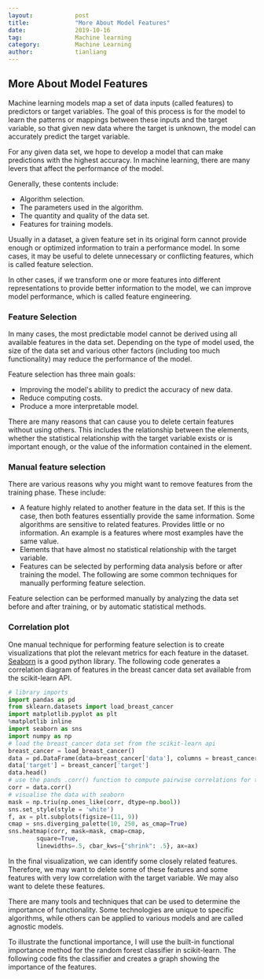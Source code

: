 ```yaml
---
layout:            post
title:             "More About Model Features"
date:              2019-10-16
tag:               Machine learning
category:          Machine Learning
author:            tianliang
---
```

## More About Model Features

Machine learning models map a set of data inputs (called features) to predictors or target variables.
The goal of this process is for the model to learn the patterns or mappings between these inputs and the target variable, 
so that given new data where the target is unknown, the model can accurately predict the target variable.

For any given data set, we hope to develop a model that can make predictions with the highest accuracy. 
In machine learning, there are many levers that affect the performance of the model. 

Generally, these contents include:

- Algorithm selection.
- The parameters used in the algorithm.
- The quantity and quality of the data set.
- Features for training models.

Usually in a dataset, a given feature set in its original form cannot provide enough or optimized information to train a performance model. 
In some cases, it may be useful to delete unnecessary or conflicting features, which is called feature selection.

In other cases, if we transform one or more features into different representations to provide better information to the model,
we can improve model performance, which is called feature engineering.

### Feature Selection

In many cases, the most predictable model cannot be derived using all available features in the data set.
Depending on the type of model used, the size of the data set and various other factors (including too much functionality) may reduce the performance of the model.

Feature selection has three main goals:

- Improving the model's ability to predict the accuracy of new data.
- Reduce computing costs.
- Produce a more interpretable model.

There are many reasons that can cause you to delete certain features without using others. 
This includes the relationship between the elements, whether the statistical relationship with the target variable exists or is important enough, 
or the value of the information contained in the element.

### Manual feature selection

There are various reasons why you might want to remove features from the training phase. 
These include:
- A feature highly related to another feature in the data set. If this is the case, then both features essentially provide the same information. Some algorithms are sensitive to related features.
Provides little or no information. An example is a features where most examples have the same value.
- Elements that have almost no statistical relationship with the target variable.
- Features can be selected by performing data analysis before or after training the model. The following are some common techniques for manually performing feature selection.

Feature selection can be performed manually by analyzing the data set before and after training, or by automatic statistical methods.

### Correlation plot

One manual technique for performing feature selection is to create visualizations that plot the relevant metrics for each feature in the dataset. [Seaborn](https://seaborn.pydata.org/) is a good python library. 
The following code generates a correlation diagram of features in the breast cancer data set available from the scikit-learn API.

```python
# library imports
import pandas as pd
from sklearn.datasets import load_breast_cancer
import matplotlib.pyplot as plt
%matplotlib inline
import seaborn as sns
import numpy as np
# load the breast_cancer data set from the scikit-learn api
breast_cancer = load_breast_cancer()
data = pd.DataFrame(data=breast_cancer['data'], columns = breast_cancer['feature_names'])
data['target'] = breast_cancer['target']
data.head()
# use the pands .corr() function to compute pairwise correlations for the dataframe
corr = data.corr()
# visualise the data with seaborn
mask = np.triu(np.ones_like(corr, dtype=np.bool))
sns.set_style(style = 'white')
f, ax = plt.subplots(figsize=(11, 9))
cmap = sns.diverging_palette(10, 250, as_cmap=True)
sns.heatmap(corr, mask=mask, cmap=cmap, 
        square=True,
        linewidths=.5, cbar_kws={"shrink": .5}, ax=ax)
```

In the final visualization, we can identify some closely related features. Therefore, we may want to delete some of these features and some features with very low correlation with the target variable. We may also want to delete these features.

[logo]: https://github.com/adam-p/markdown-here/raw/master/src/common/images/icon48.png "Logo Title Text 2"

There are many tools and techniques that can be used to determine the importance of functionality. Some technologies are unique to specific algorithms, while others can be applied to various models and are called agnostic models.

To illustrate the functional importance, I will use the built-in functional importance method for the random forest classifier in scikit-learn. The following code fits the classifier and creates a graph showing the importance of the features.
